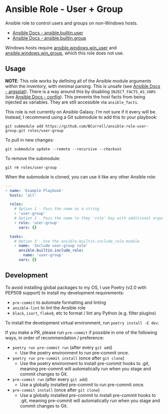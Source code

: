 # Ansible Role - User + Group

Ansible role to control users and groups on non-Windows hosts.

- [Ansible Docs - ansible.builtin.user](https://docs.ansible.com/ansible/latest/collections/ansible/builtin/user_module.html)
- [Ansible Docs - ansible.builtin.group](https://docs.ansible.com/ansible/latest/collections/ansible/builtin/group_module.html)

Windows hosts require [ansible.windows.win_user](https://docs.ansible.com/ansible/latest/collections/ansible/windows/win_user_module.html) and [ansible.windows.win_group](https://docs.ansible.com/ansible/latest/collections/ansible/windows/win_group_module.html), which this role does not use.

## Usage

**NOTE**: This role works by defining all of the Ansible module arguments within the inventory, with minimal parsing. This is unsafe (see [Ansible Docs - argsplat](https://docs.ansible.com/ansible/devel/reference_appendices/faq.html#argsplat-unsafe)). There is a way around this by disabling `INJECT_FACTS_AS_VARS` (see [Ansible Docs - config](https://docs.ansible.com/ansible/devel/reference_appendices/config.html#inject-facts-as-vars)). This prevents the host facts from being injected as variables. They are still accessible via `ansible_facts`.

This role is not currently on Ansible Galaxy. I'm not sure if it every will be. Instead, I recommend using a Git submodule to add this to your playbook:

```none
git submodule add https://github.com/BCurrell/ansible-role-user-group.git roles/user-group
```

To pull in new changes:

```none
git submodule update --remote --recursive --checkout
```

To remove the submodule:

```none
git rm roles/user-group
```

When the submodule is cloned, you can use it like any other Ansible role:

```yaml
---
- name: 'Example Playbook'
  hosts: 'all'

  roles:
    # Option 1 - Pass the name as a string
    - 'user-group'
    # Option 2 - Pass the name to they 'role' key with additional arguments
    - role: 'user-group'
      vars: {}

  tasks:
    # Option 3 - Use the ansible.builtin.include_role module
    - name: 'Include user-group role'
      ansible.builtin.include_role:
        name: 'user-group'
      vars: {}
```

## Development

To avoid installing global packages to my OS, I use Poetry (v2.0 with PEP508 support) to install my development requirements:

- `pre-commit` to automate formatting and linting
- `ansible-lint` to lint the Ansible role
- `black`, `isort`, `flake8`, etc to format / lint any Python (e.g. filter plugins)

To install the development virtual environment, run `poetry install -E dev`.

If you make a PR, please run `pre-commit` if possible in one of the following ways, in order of recommendation / preference:

- `poetry run pre-commit run` (after every `git add`)
    - Use the poetry environment to run pre-commit once.
- `poetry run pre-commit install` (once after `git clone`)
    - Use the poetry environment to install pre-commit hooks to .git, meaning pre-commit will automatically run when you stage and commit changes to Git.
- `pre-commit run` (after every `git add`)
    - Use a globally installed pre-commit to run pre-commit once.
- `pre-commit install` (once after `git clone`)
    - Use a globally installed pre-commit to install pre-commit hooks to .git, meaning pre-commit will automatically run when you stage and commit changes to Git.
